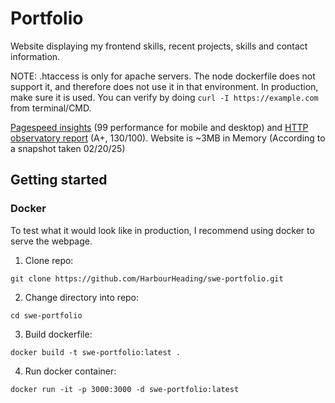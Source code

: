 # Portfolio

Website displaying my frontend skills, recent projects, skills and contact information.

NOTE: .htaccess is only for apache servers. The node dockerfile does not support it, and therefore does not use it in that environment.
In production, make sure it is used. You can verify by doing `curl -I https://example.com` from terminal/CMD.

[Pagespeed insights](https://pagespeed.web.dev/analysis/https-liamcodes-dev/n0unr31gkh?form_factor=desktop) (99 performance for mobile and desktop) and [HTTP observatory report](https://developer.mozilla.org/en-US/observatory/analyze?host=liamcodes.dev) (A+, 130/100). Website is ~3MB in Memory (According to a snapshot taken 02/20/25)

## Getting started

### Docker

To test what it would look like in production, I recommend using docker to serve the webpage.

1. Clone repo:

`git clone https://github.com/HarbourHeading/swe-portfolio.git`

2. Change directory into repo:

`cd swe-portfolio`

3. Build dockerfile:

`docker build -t swe-portfolio:latest .`

4. Run docker container:

`docker run -it -p 3000:3000 -d swe-portfolio:latest`
